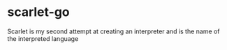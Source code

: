 # scarlet-go

Scarlet is my second attempt at creating an interpreter and is the name of the interpreted language
